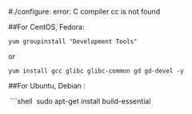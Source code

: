 #./configure: error: C compiler cc is not found

##For CentOS, Fedora:

```shell 
yum groupinstall "Development Tools"
```
or
 
```shell
yum install gcc glibc glibc-common gd gd-devel -y
```

##For Ubuntu, Debian :

 ```shell
 sudo apt-get install build-essential
```

